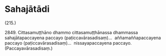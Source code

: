 

# Sahajātādi







(215.)

2849\. Cittasamuṭṭhāno dhammo cittasamuṭṭhānassa dhammassa sahajātapaccayena paccayo (paṭiccavārasadisaṃ)…  aññamaññapaccayena paccayo (paṭiccavārasadisaṃ)…  nissayapaccayena paccayo. (Paccayavārasadisaṃ.)



